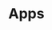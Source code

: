 ---
title: Apps
layout: collection
permalink: /apps/
collection: apps
entries_layout: grid
classes: wide
---